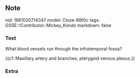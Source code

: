## Note
nid: 1661020714347
model: Cloze-88f0c
tags: GSSE::!Contributor::Mickey_Kondo
markdown: false

### Text
What blood vessels run through the infratemporal fossa?
<div>
  {{c1::Maxillary artery and branches, pterygoid venous plexus.}}
</div>

### Extra

